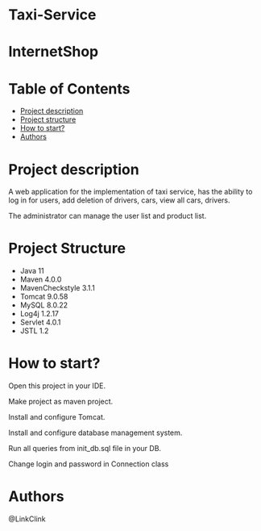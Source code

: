 # Taxi-Service

# InternetShop

# Table of Contents
* [Project description](#description)
* [Project structure](#structure)
* [How to start?](#start)
* [Authors](#authors)

# <a name="description"></a>Project description
A web application for the implementation of taxi service, has the ability to log in for users, add deletion of drivers, cars, view all cars, drivers.

The administrator can manage the user list and product list.

# <a name="structure"></a>Project Structure
* Java 11
* Maven 4.0.0
* MavenCheckstyle 3.1.1
* Tomcat 9.0.58
* MySQL 8.0.22
* Log4j 1.2.17
* Servlet 4.0.1
* JSTL 1.2

# <a name="start"></a>How to start?
Open this project in your IDE.

Make project as maven project.

Install and configure Tomcat.

Install and configure database management system.

Run all queries from init_db.sql file in your DB.

Change login and password in Connection class

# <a name="authors"></a>Authors
@LinkClink
